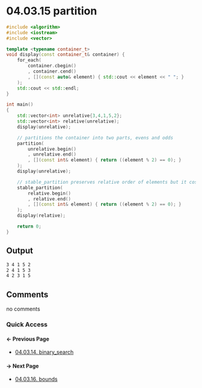 # 04.03.15 partition

```cxx
#include <algorithm>
#include <iostream>
#include <vector>

template <typename container_t>
void display(const container_t& container) {
    for_each(
        container.cbegin()
        , container.cend()
        , [](const auto& element) { std::cout << element << " "; }
    );
    std::cout << std::endl;
}

int main()
{
    std::vector<int> unrelative{3,4,1,5,2};
    std::vector<int> relative(unrelative);
    display(unrelative);

    // partitions the container into two parts, evens and odds
    partition(
        unrelative.begin()
        , unrelative.end()
        , [](const int& element) { return ((element % 2) == 0); }
    );
    display(unrelative);

    // stable_partition preserves relative order of elements but it costs performance
    stable_partition(
        relative.begin()
        , relative.end()
        , [](const int& element) { return ((element % 2) == 0); }
    );
    display(relative);

    return 0;
}

```

## Output

```txt
3 4 1 5 2 
2 4 1 5 3 
4 2 3 1 5 
```

## Comments

no comments

### Quick Access

<div class="previous_page pagination">

#### &#8592; Previous Page

* [04.03.14. binary_search](./../../04.more_stl/03.algorithms/14.binary_search.md)

</div>
<div class="next_page pagination">

#### &#8594; Next Page

* [04.03.16. bounds](./../../04.more_stl/03.algorithms/16.bounds.md)

</div>
